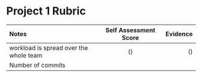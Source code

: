 <b><h1> Project 1 Rubric </h1></b>
	
| Notes          | Self Assessment Score     | Evidence     |
| :------------- | :-----------------------: | -----------: |
| workload is spread over the whole team | ()  | ()    |
| Number of commits  |              | | |
